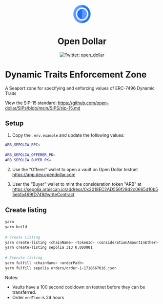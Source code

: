 <p align="center">
<img width="60" height="60"  src="https://raw.githubusercontent.com/open-dollar/.github/main/od-logo.svg">
</p>
<h1 align="center">
  Open Dollar
</h1>

<p align="center">
  <a href="https://twitter.com/open_dollar" target="_blank">
    <img alt="Twitter: open_dollar" src="https://img.shields.io/twitter/follow/open_dollar.svg?style=social" />
  </a>
</p>

# Dynamic Traits Enforcement Zone 

A Seaport zone for specifying and enforcing values of ERC-7496 Dynamic Traits

View the SIP-15 standard: https://github.com/open-dollar/SIPs/blob/main/SIPS/sip-15.md

## Setup

1. Copy the `.env.example` and update the following values: 

```bash
ARB_SEPOLIA_RPC=

ARB_SEPOLIA_OFFERER_PK=
ARB_SEPOLIA_BUYER_PK=
```

2. Use the “Offerer” wallet to open a vault on Open Dollar testnet https://app.dev.opendollar.com 

2. User the “Buyer” wallet to mint the consideration token "ARB" at https://sepolia.arbiscan.io/address/0x3018EC2AD556f28d2c0665d10b55ebfa469fD749#writeContract


## Create listing

```bash
yarn 
yarn build

# Create Listing
yarn create-listing <chainName> <tokenId> <considerationAmountInEther>
yarn create-listing sepolia 313 0.000001 

# Execute listing 
yarn fulfill <chainName> <orderPath>
yarn fulfill sepolia orders/order-1-1718667016.json
```

Notes:
- Vaults have a 100 second cooldown on testnet before they can be transferred.
- Order `endTime` is 24 hours
